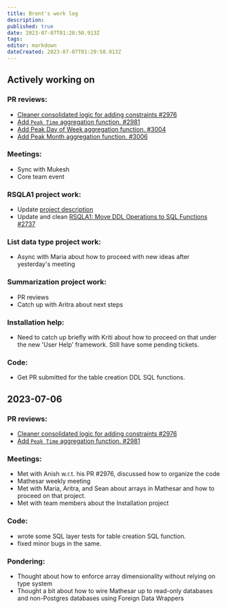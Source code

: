 ```yaml
---
title: Brent's work log
description: 
published: true
date: 2023-07-07T01:20:50.913Z
tags: 
editor: markdown
dateCreated: 2023-07-07T01:20:50.913Z
---
```


## Actively working on

### PR reviews:
- [Cleaner consolidated logic for adding constraints #2976](https://github.com/centerofci/mathesar/pull/2976)
- [Add `Peak Time` aggregation function. #2981](https://github.com/centerofci/mathesar/pull/2981)
- [Add Peak Day of Week aggregation function. #3004](https://github.com/centerofci/mathesar/pull/3004)
- [Add Peak Month aggregation function. #3006](https://github.com/centerofci/mathesar/pull/3006)

### Meetings:
- Sync with Mukesh
- Core team event

### RSQLA1 project work:
- Update [project description](/en/projects/sql-ddl-operations)
- Update and clean [RSQLA1: Move DDL Operations to SQL Functions #2737](https://github.com/centerofci/mathesar/issues/2737)

### List data type project work:
- Async with Maria about how to proceed with new ideas after yesterday's meeting

### Summarization project work:
- PR reviews
- Catch up with Aritra about next steps

### Installation help:
- Need to catch up briefly with Kriti about how to proceed on that under the new 'User Help' framework. Still have some pending tickets.

### Code:
- Get PR submitted for the table creation DDL SQL functions.

## 2023-07-06

### PR reviews:
- [Cleaner consolidated logic for adding constraints #2976](https://github.com/centerofci/mathesar/pull/2976)
- [Add `Peak Time` aggregation function. #2981](https://github.com/centerofci/mathesar/pull/2981)

### Meetings:
- Met with Anish w.r.t. his PR #2976, discussed how to organize the code
- Mathesar weekly meeting
- Met with Maria, Aritra, and Sean about arrays in Mathesar and how to proceed on that project.
- Met with team members about the Installation project

### Code:
- wrote some SQL layer tests for table creation SQL function.
- fixed minor bugs in the same.

### Pondering:
- Thought about how to enforce array dimensionality without relying on type system
- Thought a bit about how to wire Mathesar up to read-only databases and non-Postgres databases using Foreign Data Wrappers
